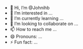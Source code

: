 - 👋 Hi, I’m @Johnihb
- 👀 I’m interested in ...
- 🌱 I’m currently learning ...
- 💞️ I’m looking to collaborate on ...
- 📫 How to reach me ...
- 😄 Pronouns: ...
- ⚡ Fun fact: ...

<!---
Johnihb/Johnihb is a ✨ special ✨ repository because its `README.md` (this file) appears on your GitHub profile.
You can click the Preview link to take a look at your changes.
--->
